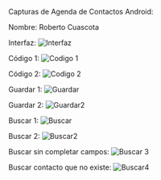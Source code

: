 Capturas de Agenda de Contactos Android:

Nombre: Roberto Cuascota

Interfaz:
![Interfaz](https://github.com/RobertoCCP/AppUTNAgendaContactos_CuascotaRoberto/assets/138709561/d52d4765-ca7b-4665-a464-4f66b6e41964)

Código 1:
![Codigo 1](https://github.com/RobertoCCP/AppUTNAgendaContactos_CuascotaRoberto/assets/138709561/4e2db357-adf9-46f3-8a8d-5bad76d72d02)

Código 2:
![Codigo 2](https://github.com/RobertoCCP/AppUTNAgendaContactos_CuascotaRoberto/assets/138709561/ef569051-e4c9-4558-857e-dd51d4bdef69)

Guardar 1:
![Guardar](https://github.com/RobertoCCP/AppUTNAgendaContactos_CuascotaRoberto/assets/138709561/846c33b3-69f1-4e41-aa3c-3e0164a9bc39)

Guardar 2:
![Guardar2](https://github.com/RobertoCCP/AppUTNAgendaContactos_CuascotaRoberto/assets/138709561/9f1847bf-79e4-47c5-b1d5-c8a14a9630ac)

Buscar 1:
![Buscar](https://github.com/RobertoCCP/AppUTNAgendaContactos_CuascotaRoberto/assets/138709561/3a3f61fc-f6c4-4d07-b54c-6c452b134cd6)

Buscar 2:
![Buscar2](https://github.com/RobertoCCP/AppUTNAgendaContactos_CuascotaRoberto/assets/138709561/9b5381f9-9d9c-4778-898c-23962861153a)

Buscar sin completar campos:
![Buscar 3](https://github.com/RobertoCCP/AppUTNAgendaContactos_CuascotaRoberto/assets/138709561/0f1c2bea-7ecd-4809-b7b5-202b5fc15942)

Buscar contacto que no existe:
![Buscar4](https://github.com/RobertoCCP/AppUTNAgendaContactos_CuascotaRoberto/assets/138709561/5302b858-f6d6-4049-9a60-b44c6e7f024d)


